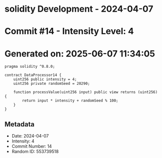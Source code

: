 ﻿# solidity Development - 2024-04-07
# Commit #14 - Intensity Level: 4
# Generated on: 2025-06-07 11:34:05
```solidity
pragma solidity ^0.8.0;

contract DataProcessor14 {
    uint256 public intensity = 4;
    uint256 private randomSeed = 20290;

    function processValue(uint256 input) public view returns (uint256) {
        return input * intensity + randomSeed % 100;
    }
}
```
## Metadata
- Date: 2024-04-07
- Intensity: 4
- Commit Number: 14
- Random ID: 553739518
